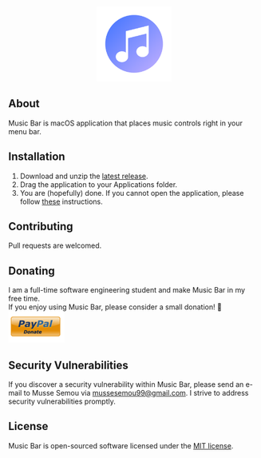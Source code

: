 <p align="center"><img src="docs/images/logo.png?raw=true" width="150"></p>

## About

Music Bar is macOS application that places music controls right in your menu bar. 

## Installation
1. Download and unzip the [latest release](https://github.com/musa11971/Music-Bar/releases/latest/download/Music.Bar.zip).
2. Drag the application to your Applications folder.
3. You are (hopefully) done. If you cannot open the application, please follow [these](https://support.apple.com/kb/PH25088?locale=en_US) instructions.  

## Contributing

Pull requests are welcomed.

## Donating
I am a full-time software engineering student and make Music Bar in my free time.  
If you enjoy using Music Bar, please consider a small donation! 🙂  
[![Paypal Donation](.github/paypal-button.png)](https://paypal.me/musa11971/)

## Security Vulnerabilities

If you discover a security vulnerability within Music Bar, please send an e-mail to Musse Semou via [mussesemou99@gmail.com](mailto:mussesemou99@gmail.com). I strive to address security vulnerabilities promptly.

## License

Music Bar is open-sourced software licensed under the [MIT license](https://opensource.org/licenses/MIT).
